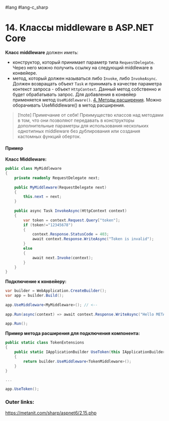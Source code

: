 #lang #lang-c_sharp 

# 14. Классы middleware в ASP.NET Core

**Класс middleware** должен иметь:
- конструктор, который принимает параметр типа `RequestDelegate`. Через него можно получить ссылку на следующий middleware в конвейере.
- метод, который должен называться либо `Invoke`, либо `InvokeAsync`. Должен возвращать объект `Task` и принимать в качестве параметра контекст запроса - объект `HttpContext`. Данный метод собственно и будет обрабатывать запрос.
Для добавления в конвейер применяется метод `UseMiddleware()`. [4. Методы расширения](1.%20Languages/C-sharp/0.%20Введение/2.%20Классовые%20механизмы/4.%20Методы%20расширения.md).
Можно оборачивать UseMiddleware() в метод расширения. 

> [!note] Примечание от себя!
Преимущество классов над методами в том, что они позволяют передавать в конструкторы дополнительные параметры для использования нескольких однотипных middleware без дублирования или создания кастомных функций оберток.

#### Пример
**Класс Middleware:**
```csharp
public class MyMiddleware
{
    private readonly RequestDelegate next;
  
    public MyMiddleware(RequestDelegate next)
    {
        this.next = next;
    }
  
    public async Task InvokeAsync(HttpContext context)
    {
        var token = context.Request.Query["token"];
        if (token!="12345678")
        {
            context.Response.StatusCode = 403;
            await context.Response.WriteAsync("Token is invalid");
        }
        else
        {
            await next.Invoke(context);
        }
    }
}
```

**Подключение к конвейеру:**
```csharp
var builder = WebApplication.CreateBuilder();
var app = builder.Build();
 
app.UseMiddleware<MyMiddleware>(); // <--
 
app.Run(async(context) => await context.Response.WriteAsync("Hello METANIT.COM"));
 
app.Run();
```

**Пример метода расширения для подключения компонента:**
```csharp
public static class TokenExtensions
{
    public static IApplicationBuilder UseToken(this IApplicationBuilder builder)
    {
        return builder.UseMiddleware<TokenMiddleware>();
    }
}

...

app.UseToken();
```

### Outer links:
https://metanit.com/sharp/aspnet6/2.15.php